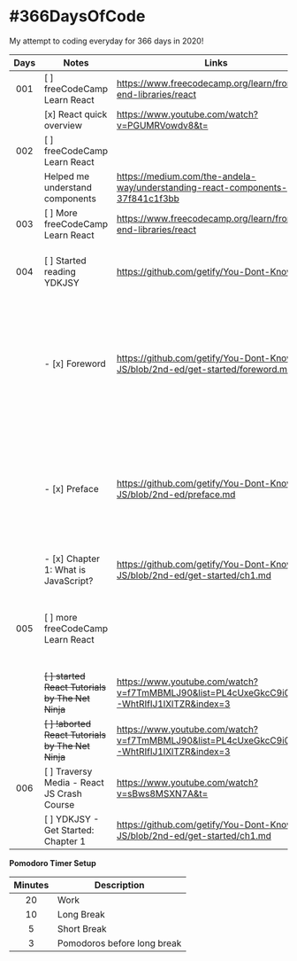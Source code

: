 # #366DaysOfCode

My attempt to coding everyday for 366 days in 2020!

| Days | Notes                                             | Links                                                                                       | Pomodoros | Remarks                                                                                        |
| :--: | ------------------------------------------------- | ------------------------------------------------------------------------------------------- | :-------: | ---------------------------------------------------------------------------------------------- |
| 001  | [ ] freeCodeCamp Learn React                      | https://www.freecodecamp.org/learn/front-end-libraries/react                                |     6     |                                                                                                |
|      | [x] React quick overview                          | https://www.youtube.com/watch?v=PGUMRVowdv8&t=                                              |           |                                                                                                |
| 002  | [ ] freeCodeCamp Learn React                      |                                                                                             |     6     |                                                                                                |
|      | Helped me understand components                   | https://medium.com/the-andela-way/understanding-react-components-37f841c1f3bb               |           |                                                                                                |
| 003  | [ ] More freeCodeCamp Learn React                 | https://www.freecodecamp.org/learn/front-end-libraries/react                                |     6     |                                                                                                |
| 004  | [ ] Started reading YDKJSY                        | https://github.com/getify/You-Dont-Know-JS                                                  |           | I need to continue learning even on mobile.                                                    |
|      | - [x] Foreword                                    | https://github.com/getify/You-Dont-Know-JS/blob/2nd-ed/get-started/foreword.md              |           | During this time, my wife is due to give birth to our first born and OBGYN visits are frequent |
|      | - [x] Preface                                     | https://github.com/getify/You-Dont-Know-JS/blob/2nd-ed/preface.md                           |           | When I am not on the computer, I use JSRun to run JS code on my phone while on the go.         |
|      | - [x] Chapter 1: What is JavaScript?              | https://github.com/getify/You-Dont-Know-JS/blob/2nd-ed/get-started/ch1.md                   |           |                                                                                                |
| 005  | [ ] more freeCodeCamp Learn React                 |                                                                                             |           | can't seem to wrap my head around react lifecycles                                             |
|      | ~~[ ] started React Tutorials by The Net Ninja~~  | https://www.youtube.com/watch?v=f7TmMBMLJ90&list=PL4cUxeGkcC9i0_2FF-WhtRIfIJ1lXlTZR&index=3 |           |                                                                                                |
|      | ~~[ ] !aborted React Tutorials by The Net Ninja~~ | https://www.youtube.com/watch?v=f7TmMBMLJ90&list=PL4cUxeGkcC9i0_2FF-WhtRIfIJ1lXlTZR&index=3 |           | outdated tutorial                                                                              |
| 006  | [ ] Traversy Media - React JS Crash Course        | https://www.youtube.com/watch?v=sBws8MSXN7A&t=                                              |           |                                                                                                |
|      | [ ] YDKJSY - Get Started: Chapter 1               | https://github.com/getify/You-Dont-Know-JS/blob/2nd-ed/get-started/ch1.md                   |           |

**Pomodoro Timer Setup**

| Minutes | Description                 |
| :-----: | --------------------------- |
|   20    | Work                        |
|   10    | Long Break                  |
|    5    | Short Break                 |
|    3    | Pomodoros before long break |

